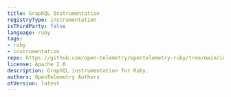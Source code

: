 ```yaml
---
title: GraphQL Instrumentation
registryType: instrumentation
isThirdParty: false
language: ruby
tags:
- ruby
- instrumentation
repo: https://github.com/open-telemetry/opentelemetry-ruby/tree/main/instrumentation/graphql
license: Apache 2.0
description: GraphQL instrumentation for Ruby.
authors: OpenTelemetry Authors
otVersion: latest
---
```

